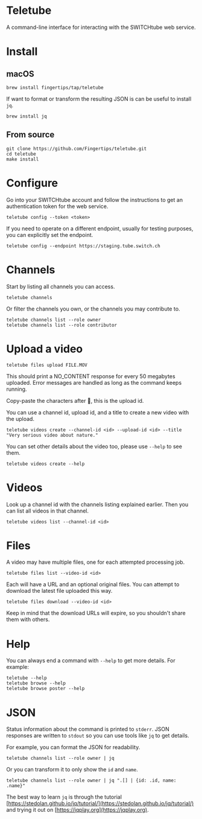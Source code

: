# Teletube

A command-line interface for interacting with the SWITCHtube web service.

# Install

## macOS

    brew install fingertips/tap/teletube

If want to format or transform the resulting JSON is can be useful to install `jq`.

    brew install jq

## From source

    git clone https://github.com/Fingertips/teletube.git
    cd teletube
    make install

# Configure

Go into your SWITCHtube account and follow the instructions to get an authentication token for the web service.

    teletube config --token <token>

If you need to operate on a different endpoint, usually for testing purposes, you can explicitly set the endpoint.

    teletube config --endpoint https://staging.tube.switch.ch

# Channels

Start by listing all channels you can access.

    teletube channels

Or filter the channels you own, or the channels you may contribute to.

    teletube channels list --role owner
    teletube channels list --role contributor

# Upload a video

    teletube files upload FILE.MOV

This should print a NO_CONTENT response for every 50 megabytes uploaded. Error messages are handled as long as the command keeps running.

Copy-paste the characters after 📃, this is the upload id.

You can use a channel id, upload id, and a title to create a new video with the upload.

    teletube videos create --channel-id <id> --upload-id <id> --title "Very serious video about nature."

You can set other details about the video too, please use `--help` to see them.

    teletube videos create --help

# Videos

Look up a channel id with the channels listing explained earlier. Then you can list all videos in that channel.

    teletube videos list --channel-id <id>

# Files

A video may have multiple files, one for each attempted processing job.

    teletube files list --video-id <id>

Each will have a URL and an optional original files. You can attempt to download the latest file uploaded this way.

    teletube files download --video-id <id>

Keep in mind that the download URLs will expire, so you shouldn't share them with others.

# Help

You can always end a command with `--help` to get more details. For example:

    teletube --help
    teletube browse --help
    teletube browse poster --help
    
#  JSON

Status information about the command is printed to `stderr`. JSON responses are written to `stdout` so you can use tools like `jq` to get details.

For example, you can format the JSON for readability.

    teletube channels list --role owner | jq

Or you can transform it to only show the `id` and `name`.

    teletube channels list --role owner | jq ".[] | {id: .id, name: .name}"

The best way to learn `jq` is through the tutorial [https://stedolan.github.io/jq/tutorial/](https://stedolan.github.io/jq/tutorial/) and trying it out on [https://jqplay.org](https://jqplay.org).